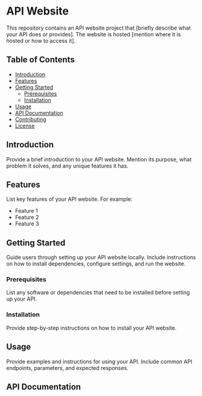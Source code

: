 # API Website

This repository contains an API website project that [briefly describe what your API does or provides]. The website is hosted [mention where it is hosted or how to access it].

## Table of Contents

- [Introduction](#introduction)
- [Features](#features)
- [Getting Started](#getting-started)
  - [Prerequisites](#prerequisites)
  - [Installation](#installation)
- [Usage](#usage)
- [API Documentation](#api-documentation)
- [Contributing](#contributing)
- [License](#license)
## Introduction

Provide a brief introduction to your API website. Mention its purpose, what problem it solves, and any unique features it has.

## Features
List key features of your API website. For example:
- Feature 1
- Feature 2
- Feature 3

## Getting Started
Guide users through setting up your API website locally. Include instructions on how to install dependencies, configure settings, and run the website.

### Prerequisites

List any software or dependencies that need to be installed before setting up your API.

### Installation

Provide step-by-step instructions on how to install your API website.

## Usage

Provide examples and instructions for using your API. Include common API endpoints, parameters, and expected responses.

## API Documentation
